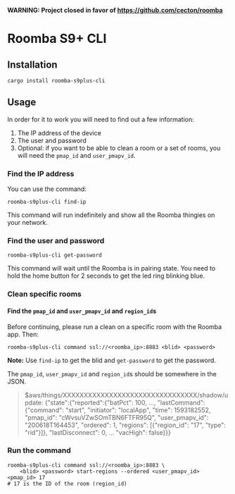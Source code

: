 **WARNING: Project closed in favor of https://github.com/cecton/roomba**

Roomba S9+ CLI
==============

Installation
------------

```
cargo install roomba-s9plus-cli
```

Usage
-----

In order for it to work you will need to find out a few information:

1. The IP address of the device
2. The user and password
3. Optional: if you want to be able to clean a room or a set of rooms, you will
   need the `pmap_id` and `user_pmapv_id`.

### Find the IP address

You can use the command:

```
roomba-s9plus-cli find-ip
```

This command will run indefinitely and show all the Roomba thingies on your
network.

### Find the user and password

```
roomba-s9plus-cli get-password
```

This command will wait until the Roomba is in pairing state. You need to hold
the home button for 2 seconds to get the led ring blinking blue.

### Clean specific rooms

#### Find the `pmap_id` and `user_pmapv_id` and `region_id`s

Before continuing, please run a clean on a specific room with the Roomba app.
Then:

```
roomba-s9plus-cli command ssl://<roomba_ip>:8883 <blid> <password>
```

**Note:** Use `find-ip` to get the blid and `get-password` to get the password.

The `pmap_id`, `user_pmapv_id` and `region_id`s should be somewhere in the
JSON.

> $aws/things/XXXXXXXXXXXXXXXXXXXXXXXXXXXXXXXX/shadow/update: {"state":{"reported":{"batPct": 100, ..., "lastCommand": {"command": "start", "initiator": "localApp", "time": 1593182552, "pmap_id": "cWvsuVZwSOmTBN6FTFR95Q", "user_pmapv_id": "200618T164453", "ordered": 1, "regions": [{"region_id": "17", "type": "rid"}]}, "lastDisconnect": 0, ... "vacHigh": false}}}

### Run the command

```
roomba-s9plus-cli command ssl://<roomba_ip>:8883 \
    <blid> <password> start-regions --ordered <user_pmapv_id> <pmap_id> 17
# 17 is the ID of the room (region_id)
```
